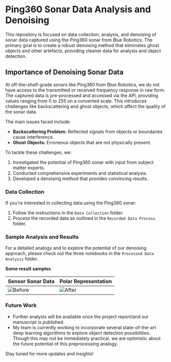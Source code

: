 # Ping360 Sonar Data Analysis and Denoising
This repository is focused on data collection, analysis, and denoising of sonar data captured using the Ping360 sonar from Blue Robotics. The primary goal is to create a robust denoising method that eliminates ghost objects and other artefacts, providing cleaner data for analysis and object detection.

## Importance of Denoising Sonar Data
At off-the-shelf-grade sonars like Ping360 from Blue Robotics, we do not have access to the transmitted or received frequency response in raw form. The captured data is pre-processed and accessed via the API, providing values ranging from 0 to 255 on a converted scale. This introduces challenges like backscattering and ghost objects, which affect the quality of the sonar data. 

The main issues faced include:
- **Backscattering Problem:** Reflected signals from objects or boundaries cause interference.
- **Ghost Objects:** Erroneous objects that are not physically present.

To tackle these challenges, we:
1. Investigated the potential of Ping360 sonar with input from subject matter experts.
2. Conducted comprehensive experiments and statistical analysis.
3. Developed a denoising method that provides convincing results.

### Data Collection
If you're interested in collecting data using the Ping360 sonar:
1. Follow the instructions in the `Data Collection` folder.
2. Process the recorded data as outlined in the `Recorded Data Process` folder.

### Sample Analysis and Results
For a detailed analogy and to explore the potential of our denoising approach, please check out the three notebooks in the `Processed Data Analysis` folder.

**Some result samples**

| Sensor Sonar Data | Polar Representation |
|------------------|-----------------|
| ![Before](./Results/Picture1.png) | ![After](./Results/Picture2.png) |

### Future Work
- Further analysis will be available once the project report/and our manuscript is published.
- My team is currently working to incorporate several state-of-the-art deep learning algorithms to explore object detection possibilities. Though this may not be immediately practical, we are optimistic about the future potential of this preprocessing analogy.


Stay tuned for more updates and insights!
